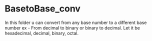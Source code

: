 # BasetoBase_conv
In this folder u can convert from any base number to a different base number 
ex - From decimal to binary or binary to decimal.
Let it be hexadecimal, decimal, binary, octal.
